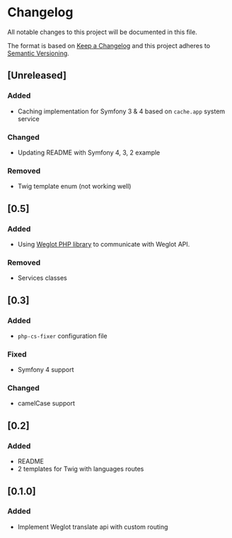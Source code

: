 # Changelog
All notable changes to this project will be documented in this file.

The format is based on [Keep a Changelog](http://keepachangelog.com/en/1.0.0/)
and this project adheres to [Semantic Versioning](http://semver.org/spec/v2.0.0.html).

## [Unreleased]
### Added
- Caching implementation for Symfony 3 & 4 based on `cache.app` system service
### Changed
- Updating README with Symfony 4, 3, 2 example
### Removed
- Twig template enum (not working well)

## [0.5]
### Added
- Using [Weglot PHP library](https://github.com/weglot/weglot-php) to communicate with Weglot API.
### Removed
- Services classes

## [0.3]
### Added
- `php-cs-fixer` configuration file

### Fixed
- Symfony 4 support

### Changed
- camelCase support

## [0.2]
### Added
- README
- 2 templates for Twig with languages routes

## [0.1.0]
### Added
- Implement Weglot translate api with custom routing